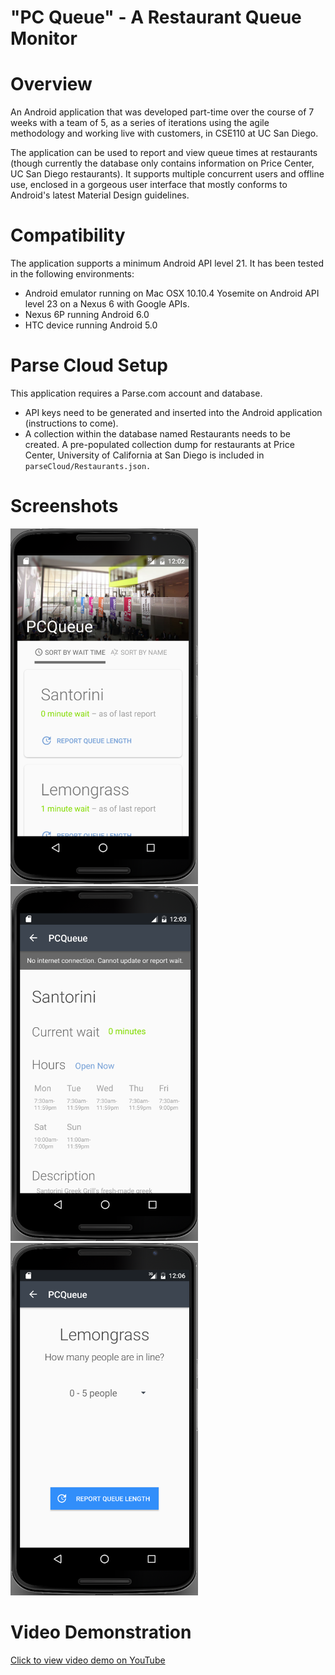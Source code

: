 "PC Queue" - A Restaurant Queue Monitor
===============================

# Overview
An Android application that was developed part-time over the course of 7 weeks with a team of 5,
as a series of iterations using the agile methodology and working live with customers, in CSE110 at UC San Diego.

The application can be used to report and view queue times at restaurants (though currently the database only contains information on Price Center, UC San Diego restaurants). It supports multiple concurrent users and offline use, enclosed in a gorgeous user interface that mostly conforms to Android's latest Material Design guidelines.

# Compatibility
The application supports a minimum Android API level 21. It has been tested in the following environments:
- Android emulator running on Mac OSX 10.10.4 Yosemite on Android API level 23 on a Nexus 6 with Google APIs.
- Nexus 6P running Android 6.0 
- HTC device running Android 5.0

# Parse Cloud Setup
This application requires a Parse.com account and database.
- API keys need to be generated and inserted into the Android application (instructions to come).
- A collection within the database named Restaurants needs to be created. A pre-populated collection dump for restaurants at Price Center, University of California at San Diego is included in `parseCloud/Restaurants.json.`


# Screenshots
<img src="screen.png" alt="Screenshot" width="300px"><img src="screen2.png" alt="Screenshot" width="300px"><img src="screen3.png" alt="Screenshot" width="300px">

# Video Demonstration
[Click to view video demo on YouTube](https://www.youtube.com/watch?v=mUBFcjbh5ds&feature=youtu.be)
